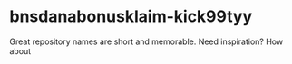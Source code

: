 # bnsdanabonusklaim-kick99tyy
Great repository names are short and memorable. Need inspiration? How about 
